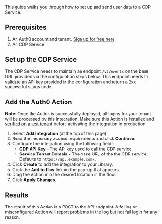 This guide walks you through how to set up and send user data to a CDP Service.

## Prerequisites

1. An Auth0 account and tenant. [Sign up for free here](https://auth0.com/signup).
2. An CDP Service

## Set up the CDP Service

The CDP Service needs to maintain an endpoint `/v2/events` on the base URL provided via the configuration steps below. This endpoint needs to validate an API key provided in the configuration and return a 2xx successful status code.

## Add the Auth0 Action

**Note:** Once the Action is successfully deployed, all logins for your tenant will be processed by this integration. Make sure this Action is installed and [verified on a test tenant](https://auth0.com/docs/get-started/auth0-overview/create-tenants/set-up-multiple-environments) before activating the integration in production.

1. Select **Add Integration** (at the top of this page).
1. Read the necessary access requirements and click **Continue**.
1. Configure the integration using the following fields:
   * **CDP API Key** - The API key used to call the CDP service.
   * **Service Tenant Domain** - The base URL of the the CDP service. Defaults to `https://api.example.com/`.
1. Click **Create** to add the integration to your Library.
1. Click the **Add to flow** link on the pop-up that appears.
1. Drag the Action into the desired location in the flow.
1. Click **Apply Changes**.

## Results

The result of this Action is a POST to the API endpoint. A failing or misconfigured Action will report problems in the log but not fail login for any reason.

